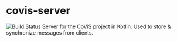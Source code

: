 # covis-server
[![Build Status](https://travis-ci.org/VIRTUE-DBIS/covis-server.svg?branch=master)](https://travis-ci.org/VIRTUE-DBIS/covis-server)
Server for the CoViS project in Kotlin. Used to store & synchronize messages from clients.
